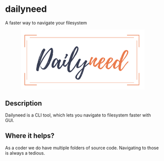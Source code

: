 # dailyneed
A faster way to navigate your filesystem

<p align="center">
    <img alt="Dailyneed" width="400" src="https://raw.githubusercontent.com/pankajladhar/dailyneed/master/assests/logo.png"  />
</p>

## Description

Dailyneed is a CLI tool, which lets you navigate to filesystem faster with GUI.

## Where it helps?

As a coder we do have multiple folders of source code. Navigating to those is always a tedious.
